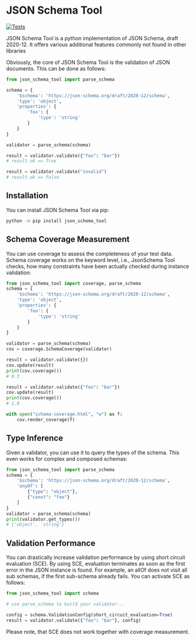 # JSON Schema Tool

[![Tests](https://github.com/ifak/json_schema_tool/actions/workflows/check.yml/badge.svg)](https://github.com/ifak/json_schema_tool/actions/workflows/check.yml)

JSON Schema Tool is a python implementation of JSON Schema, draft 2020-12.
It offers various additional features commonly not found in other libraries

Obviously, the core of JSON Schema Tool is the validation of JSON documents.
This can be done as follows:

```python
from json_schema_tool import parse_schema

schema = {
    '$schema': 'https://json-schema.org/draft/2020-12/schema',
    'type': 'object',
    'properties': {
        'foo': {
            'type': 'string'
        }
    }
}

validator = parse_schema(schema)

result = validator.validate({"foo": "bar"})
# result.ok == True

result = validator.validate("invalid")
# result.ok == False

```

## Installation

You can install JSON Schema Tool via pip:

```sh
python -m pip install json_schema_tool
```

## Schema Coverage Measurement
You can use coverage to assess the completeness of your test data.
Schema coverage works on the keyword level, i.e., JsonSchema Tool checks, how many constraints have been actually checked during instance validation:

```python
from json_schema_tool import coverage, parse_schema
schema = {
    '$schema': 'https://json-schema.org/draft/2020-12/schema',
    'type': 'object',
    'properties': {
        'foo': {
            'type': 'string'
        }
    }
}

validator = parse_schema(schema)
cov = coverage.SchemaCoverage(validator)

result = validator.validate({})
cov.update(result)
print(cov.coverage())
# 0.3

result = validator.validate({"foo": "bar"})
cov.update(result)
print(cov.coverage())
# 1.0

with open("schema-coverage.html", "w") as f:
    cov.render_coverage(f)
```

## Type Inference
Given a validator, you can use it to query the types of the schema.
This even works for complex and composed schemas:
```python
from json_schema_tool import parse_schema
schema = {
    '$schema': 'https://json-schema.org/draft/2020-12/schema',
    'anyOf': [
        {"type": "object"},
        {"const": "foo"}
    ]
}
validator = parse_schema(schema)
print(validator.get_types())
# {'object', 'string'}
```

## Validation Performance
You can drastically increase validation performance by using short circuit evaluation (SCE).
By using SCE, evaluation terminates as soon as the first error in the JSON instance is found.
For example, an allOf does not visit all sub schemas, if the first sub-schema already fails.
You can activate SCE as follows:

```python
from json_schema_tool import schema

# use parse_schema to build your validator...

config = schema.ValidationConfig(short_circuit_evaluation=True)
result = validator.validate({"foo": "bar"}, config)
```
Please note, that SCE does not work together with coverage measurement.

